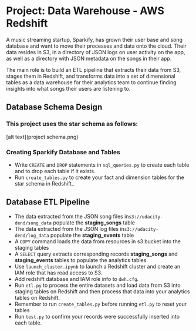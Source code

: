 # Project: Data Warehouse - AWS Redshift

A music streaming startup, Sparkify, has grown their user base and song database and want to move their processes and data onto the cloud. Their data resides in S3, in a directory of JSON logs on user activity on the app, as well as a directory with JSON metadata on the songs in their app.

The main role is to build an ETL pipeline that extracts their data from S3, stages them in Redshift, and transforms data into a set of dimensional tables as a data warehouse for their analytics team to continue finding insights into what songs their users are listening to.


## Database Schema Design

### This project uses the star schema as follows:

[alt text](project schema.png)

### Creating Sparkify Database and Tables

- Write `CREATE` and `DROP` statements in `sql_queries.py` to create each table and to drop each table if it exists.
- Run `create_tables.py` to create your fact and dimension tables for the star schema in Redshift..

## Database ETL Pipeline

- The data extracted from the JSON song files in`s3://udacity-dend/song_data` populate the **staging_songs** table 
- The data extracted from the JSON log files in`s3://udacity-dend/log_data` populate the **staging_events** table
- A `COPY` command loads the data from resources in s3 bucket into the staging tables
- A `SELECT` query extracts corresponding records **staging_songs** and **staging_events** tables to populate the analytics tables.
- Use `launch_cluster.ipynb` to launch a Redshift cluster and create an IAM role that has read access to S3.
- Add redshift database and IAM role info to `dwh.cfg`.
- Run `etl.py` to process the entire datasets and load data from S3 into staging tables on Redshift and then process that data into your analytics tables on Redshift.
- Remember to run `create_tables.py` before running `etl.py` to reset your tables
- Run `test.py` to confirm your records were successfully inserted into each table.




